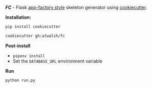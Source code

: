 **_FC_** - Flask [app-factory style][2] skeleton generator using [cookiecutter][1].

**Installation:**
```bash
pip install cookiecutter

cookiecutter gh:atwalsh/fc
```

**Post-install**
- `pipenv install`
- Set the `DATABASE_URL` environment variable

[1]: https://github.com/audreyr/cookiecutter
[2]: http://flask.pocoo.org/docs/latest/patterns/appfactories/

**Run**
```
python run.py
```